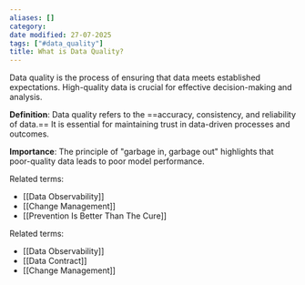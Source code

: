 ```yaml
---
aliases: []
category:
date modified: 27-07-2025
tags: ["#data_quality"]
title: What is Data Quality?
---
```

Data quality is the process of ensuring that data meets established expectations. High-quality data is crucial for effective decision-making and analysis.

**Definition**: Data quality refers to the ==accuracy, consistency, and reliability of data.== It is essential for maintaining trust in data-driven processes and outcomes. 

**Importance**: The principle of "garbage in, garbage out" highlights that poor-quality data leads to poor model performance.

Related terms:
- [[Data Observability]]
- [[Change Management]]
- [[Prevention Is Better Than The Cure]]


Related terms:
- [[Data Observability]]
- [[Data Contract]]
- [[Change Management]]